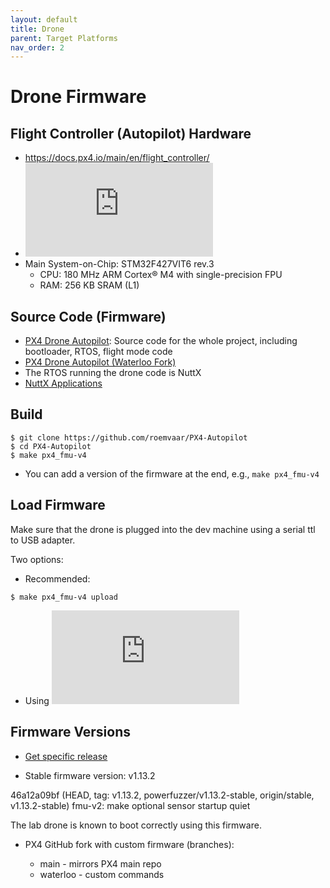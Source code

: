 ```yaml
---
layout: default
title: Drone
parent: Target Platforms
nav_order: 2
---
```


# Drone Firmware

## Flight Controller (Autopilot) Hardware

* https://docs.px4.io/main/en/flight_controller/
* ![mRo Pixracer (FMUv4)](https://docs.px4.io/main/en/flight_controller/pixracer.html)
* Main System-on-Chip: STM32F427VIT6 rev.3
	* CPU: 180 MHz ARM Cortex® M4 with single-precision FPU
	* RAM: 256 KB SRAM (L1)

## Source Code (Firmware)

* [PX4 Drone Autopilot](https://github.com/PX4/PX4-Autopilot): Source code for the whole project,
including bootloader, RTOS, flight mode code
* [PX4 Drone Autopilot (Waterloo Fork)](https://github.com/roemvaar/PX4-Autopilot)
* The RTOS running the drone code is NuttX
* [NuttX Applications](https://github.com/PX4/NuttX-apps/tree/a489381b49835ecba6f3b873b5071d882a18152f)

## Build

```
$ git clone https://github.com/roemvaar/PX4-Autopilot
$ cd PX4-Autopilot
$ make px4_fmu-v4
```

* You can add a version of the firmware at the end, e.g., ``make px4_fmu-v4``

## Load Firmware

Make sure that the drone is plugged into the dev machine using a serial ttl
to USB adapter.

Two options:

* Recommended:

```
$ make px4_fmu-v4 upload
```

* Using ![QGroundControl](https://docs.px4.io/main/en/config/firmware.html)

## Firmware Versions

* [Get specific release](https://docs.px4.io/main/en/contribute/git_examples.html#get-a-specific-release)

* Stable firmware version: v1.13.2

46a12a09bf (HEAD, tag: v1.13.2, powerfuzzer/v1.13.2-stable, origin/stable, v1.13.2-stable) fmu-v2: make optional sensor startup quiet

The lab drone is known to boot correctly using this firmware.

* PX4 GitHub fork with custom firmware (branches):

	* main - mirrors PX4 main repo
	* waterloo - custom commands
